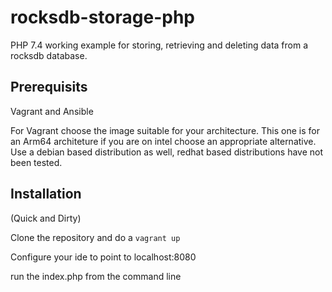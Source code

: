 # rocksdb-storage-php

PHP 7.4 working example for storing, retrieving and deleting data from a rocksdb database.

## Prerequisits

Vagrant and Ansible

For Vagrant choose the image suitable for your architecture. This one is for an Arm64 architeture if you are on intel choose an
appropriate alternative. Use a debian based distribution as well, redhat based distributions have not been tested.

## Installation

(Quick and Dirty)

Clone the repository and do a `vagrant up`

Configure your ide to point to localhost:8080

run the index.php from the command line
